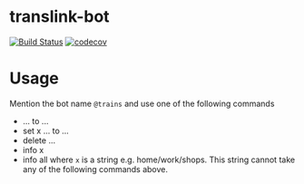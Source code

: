 # translink-bot
[![Build Status](https://travis-ci.org/ntyndall/translink.bot.svg?branch=master)](https://travis-ci.org/ntyndall/translink.bot)
[![codecov](https://codecov.io/gh/ntyndall/translink.bot/branch/master/graph/badge.svg)](https://codecov.io/gh/ntyndall/translink.bot)

# Usage
Mention the bot name `@trains` and use one of the following commands
 - ... to ...
 - set x ... to ...
 - delete ...
 - info x
 - info all
where `x` is a string e.g. home/work/shops. This string cannot take any of the following commands above.
